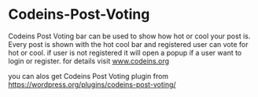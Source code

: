 # Codeins-Post-Voting
Codeins Post Voting bar can be used to show how hot or cool your post is. Every post is shown with the hot cool bar and registered user can vote for hot or cool. if user is not registered it will open a popup if a user want to login or register.
for details visit www.codeins.org

you can alos get Codeins Post Voting plugin from https://wordpress.org/plugins/codeins-post-voting/
